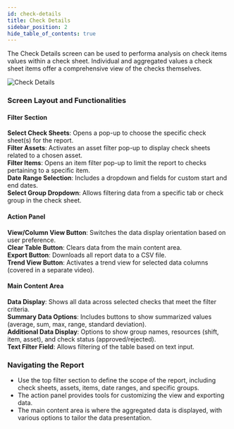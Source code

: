 ```yaml
---
id: check-details
title: Check Details
sidebar_position: 2
hide_table_of_contents: true
---
```

The Check Details screen can be used to performa analysis on check items values within a check sheet. 
Individual and aggregated values a check sheet items offer a comprehensive view of the checks themselves.

![Check Details](/img/quality/qualityDetail.png)

### Screen Layout and Functionalities

#### Filter Section
**Select Check Sheets**: Opens a pop-up to choose the specific check sheet(s) for the report.<br />
**Filter Assets**: Activates an asset filter pop-up to display check sheets related to a chosen asset.<br />
**Filter Items**: Opens an item filter pop-up to limit the report to checks pertaining to a specific item.<br />
**Date Range Selection**: Includes a dropdown and fields for custom start and end dates.<br />
**Select Group Dropdown**: Allows filtering data from a specific tab or check group in the check sheet.

#### Action Panel
**View/Column View Button**: Switches the data display orientation based on user preference.<br />
**Clear Table Button**: Clears data from the main content area.<br />
**Export Button**: Downloads all report data to a CSV file.<br />
**Trend View Button**: Activates a trend view for selected data columns (covered in a separate video).

#### Main Content Area
**Data Display**: Shows all data across selected checks that meet the filter criteria.<br />
**Summary Data Options**: Includes buttons to show summarized values (average, sum, max, range, standard deviation).<br />
**Additional Data Display**: Options to show group names, resources (shift, item, asset), and check status (approved/rejected).<br />
**Text Filter Field**: Allows filtering of the table based on text input.

### Navigating the Report

- Use the top filter section to define the scope of the report, including check sheets, assets, items, date ranges, and specific groups.
- The action panel provides tools for customizing the view and exporting data.
- The main content area is where the aggregated data is displayed, with various options to tailor the data presentation.



